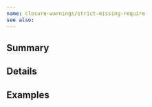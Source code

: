 ```yaml
---
name: closure-warnings/strict-missing-require
see also:
---
```


## Summary

## Details

## Examples
